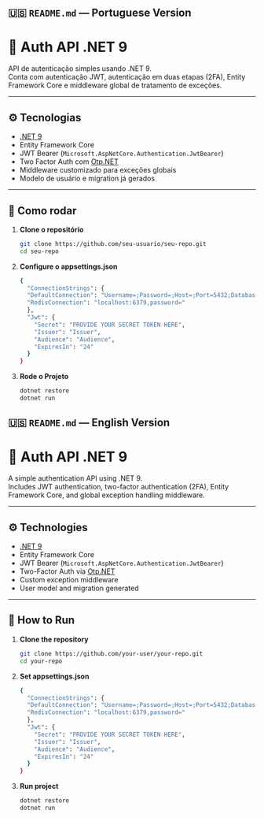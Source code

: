 ## 🇺🇸 `README.md` — Portuguese Version

# 🔐 Auth API .NET 9

API de autenticação simples usando .NET 9.  
Conta com autenticação JWT, autenticação em duas etapas (2FA), Entity Framework Core e middleware global de tratamento de exceções.

---

## ⚙️ Tecnologias

- [.NET 9](https://dotnet.microsoft.com)
- Entity Framework Core
- JWT Bearer (`Microsoft.AspNetCore.Authentication.JwtBearer`)
- Two Factor Auth com [Otp.NET](https://github.com/kspearrin/Otp.NET)
- Middleware customizado para exceções globais
- Modelo de usuário e migration já gerados

---

## 🚀 Como rodar

1. **Clone o repositório**
   ```bash
   git clone https://github.com/seu-usuario/seu-repo.git
   cd seu-repo

2. **Configure o appsettings.json**
   ```bash
   {
     "ConnectionStrings": {
     "DefaultConnection": "Username=;Password=;Host=;Port=5432;Database=;",
     "RedisConnection": "localhost:6379,password="
     },
     "Jwt": {
       "Secret": "PROVIDE YOUR SECRET TOKEN HERE",
       "Issuer": "Issuer",
       "Audience": "Audience",
       "ExpiresIn": "24"
     }
   }
3. **Rode o Projeto**
   ```bash
   dotnet restore
   dotnet run

## 🇺🇸 `README.md` — English Version

# 🔐 Auth API .NET 9

A simple authentication API using .NET 9.  
Includes JWT authentication, two-factor authentication (2FA), Entity Framework Core, and global exception handling middleware.

---

## ⚙️ Technologies

- [.NET 9](https://dotnet.microsoft.com)
- Entity Framework Core
- JWT Bearer (`Microsoft.AspNetCore.Authentication.JwtBearer`)
- Two-Factor Auth via [Otp.NET](https://github.com/kspearrin/Otp.NET)
- Custom exception middleware
- User model and migration generated

---

## 🚀 How to Run

1. **Clone the repository**
   ```bash
   git clone https://github.com/your-user/your-repo.git
   cd your-repo

2. **Set appsettings.json**
   ```bash
   {
     "ConnectionStrings": {
     "DefaultConnection": "Username=;Password=;Host=;Port=5432;Database=;",
     "RedisConnection": "localhost:6379,password="
     },
     "Jwt": {
       "Secret": "PROVIDE YOUR SECRET TOKEN HERE",
       "Issuer": "Issuer",
       "Audience": "Audience",
       "ExpiresIn": "24"
     }
   }

3. **Run project**
   ```bash
   dotnet restore
   dotnet run
